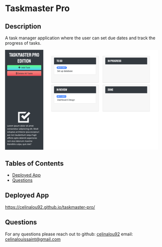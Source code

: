 # Taskmaster Pro

## Description 
A task manager application where the user can set due dates and track the progress of tasks.  

![Taskmaster Pro](./assets/images/screengrab_taskmasterpro.png)

## Tables of Contents
* [Deployed App](#deployed-app)
* [Questions](#questions)


## Deployed App
https://celinalou92.github.io/taskmaster-pro/



## Questions
For any questions please reach out to 
github: [celinalou92](https://github.com/celinalou92)
email: celinalouissaint@gmail.com


